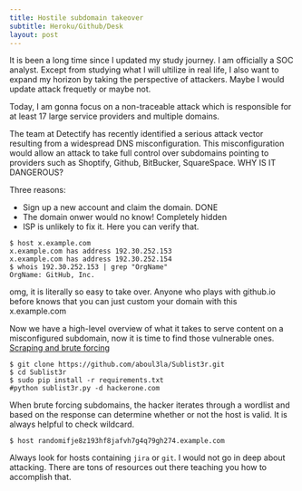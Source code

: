 ```yaml
---
title: Hostile subdomain takeover
subtitle: Heroku/Github/Desk
layout: post
---
```

It is been a long time since I updated my study journey. I am officially a SOC analyst. Except from studying what I will ultilize in real life, I also want to expand my horizon by taking the perspective of attackers. Maybe I would update attack frequetly or maybe not.

Today, I am gonna focus on a non-traceable attack which is responsible for at least 17 large service providers and multiple domains. 

The team at Detectify has recently identified a serious attack vector resulting from a widespread DNS misconfiguration. This misconfiguration would allow an attack to take full control over subdomains pointing to providers such as Shoptify, Github, BitBucker, SquareSpace.
WHY IS IT DANGEROUS?

Three reasons:
- Sign up a new account and claim the domain. DONE
- The domain onwer would no know! Completely hidden
- ISP is unlikely to fix it.
Here you can verify that.
~~~
$ host x.example.com
x.example.com has address 192.30.252.153
x.example.com has address 192.30.252.154
$ whois 192.30.252.153 | grep "OrgName"
OrgName: GitHub, Inc.
~~~
omg, it is literally so easy to take over. Anyone who plays with github.io before knows that you can just custom your domain with this x.example.com

Now we have a high-level overview of what it takes to serve content on a misconfigured subdomain, now it is time to find those vulnerable ones.
[Scraping and brute forcing](https://www.hackerone.com/blog/Guide-Subdomain-Takeovers)
~~~
$ git clone https://github.com/aboul3la/Sublist3r.git
$ cd Sublist3r
$ sudo pip install -r requirements.txt
#python sublist3r.py -d hackerone.com
~~~
When brute forcing subdomains, the hacker iterates through a wordlist and based on the response can determine whether or not the host is valid. It is always helpful to check wildcard.
~~~
$ host randomifje8z193hf8jafvh7g4q79gh274.example.com
~~~
Always look for hosts containing `jira` or `git`. I would not go in deep about attacking. There are tons of resources out there teaching you how to accomplish that.

